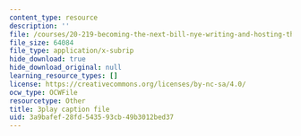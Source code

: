 ```yaml
---
content_type: resource
description: ''
file: /courses/20-219-becoming-the-next-bill-nye-writing-and-hosting-the-educational-show-january-iap-2015/3a9bafef28fd543593cb49b3012bed37_rCG6r6gotZQ.vtt
file_size: 64084
file_type: application/x-subrip
hide_download: true
hide_download_original: null
learning_resource_types: []
license: https://creativecommons.org/licenses/by-nc-sa/4.0/
ocw_type: OCWFile
resourcetype: Other
title: 3play caption file
uid: 3a9bafef-28fd-5435-93cb-49b3012bed37
---
```

